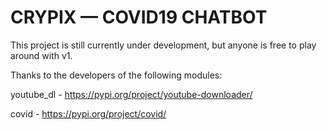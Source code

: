 # CRYPIX — COVID19 CHATBOT
This project is still currently under development, but anyone is free to play around with v1.

Thanks to the developers of the following modules:

youtube_dl - https://pypi.org/project/youtube-downloader/

covid - https://pypi.org/project/covid/

